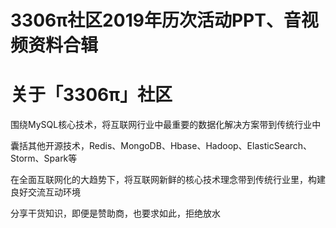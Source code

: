 # 3306π社区2019年历次活动PPT、音视频资料合辑

# 关于「3306π」社区

围绕MySQL核心技术，将互联网行业中最重要的数据化解决方案带到传统行业中

囊括其他开源技术，Redis、MongoDB、Hbase、Hadoop、ElasticSearch、Storm、Spark等

在全面互联网化的大趋势下，将互联网新鲜的核心技术理念带到传统行业里，构建良好交流互动环境

分享干货知识，即便是赞助商，也要求如此，拒绝放水
